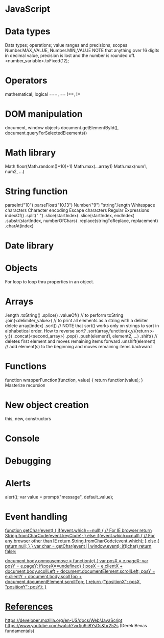 # JavaScript

# Data types
Data types; operations; value ranges and precisions; scopes
Number.MAX_VALUE, Number.MIN_VALUE
NOTE that anything over 16 digits in decimal value, precision is lost and the number is rounded off.
<number_variable>.toFixed(12);

# Operators
mathematical, logical
===, ==
!==, !=

# DOM manipulation
document, window objects
document.getElementById(), document.queryForSelectedEleements()

# Math library
Math.floor(Math.random()*10)+1)
Math.max(...array1)
Math.max(num1, num2, ...)

# String function
parseInt("10")
parseFloat("10.13")
Number("9")
"string".length
Whitespace characters
Character encoding
Escape characters
Regular Expressions
indexOf()
.split(" ")
.slice(startIndex)
.slice(startIndex, endIndex)
.substr(startIndex, numberOfChars)
.replace(stringToReplace, replacement)
.charAt(index)

# Date library

# Objects
For loop to loop thru properties in an object.

# Arrays
.length
.toString()
.splice()
.valueOf() // to perform toString
.join(<delimiter_value>) // to print all elements as a string with a deliiter
delete array[index]
.sort() // NOTE that sort() works only on strings to sort in alphabetical order. How to reverse sort?
.sort(array,function(x,y){return x-y;})
.concat(<second_array>)
.pop()
.push(element1, element2, ...)
.shift() // deletes first element and moves remaining items forward
.unshift(element) // add element(s) to the beginning and moves remaining items backward

# Functions
function wrapperFunction(function, value) {
  return function(value);
}
Masterize recursion

# New object creation
this, new, constructors

# Console

# Debugging

# Alerts
alert();
var value = prompt("message", default_value);

# Event handling
<a href="JavaScript:void(0)" />
function getChar(event) {
  if(event.which==null) { // For IE browser
    return String.fromCharCode(event.keyCode);
  } else if(event.which==null) { // For any browser other than IE
    return String.fromCharCode(event.which);
  } else {
    return null;
  }
}
var char = getChar(event || window.event); if(!char) return false;

document.body.onmousemove = function(e) {
  var posX = e.pageX;
  var posY = e.pageY;
  if(posX==undefined) {
    posX = e.clientX + document.body.scollLeft + document.documentElement.scrollLeft;
    posY = e.clientY + document.body.scollTop + document.documentElement.scrollTop;
  }
  return {"positionX": posX, "positionY": posY};
}


# References
https://developer.mozilla.org/en-US/docs/Web/JavaScript
https://www.youtube.com/watch?v=fju9ii8YsGs&t=252s (Derek Benas fundamentals)
